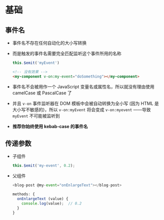 # 基础

## 事件名

+ 事件名不存在任何自动化的大小写转换

+ 而是触发的事件名需要完全匹配监听这个事件所用的名称

  ```js
  this.$emit('myEvent')
  ```

  ```html
  <!-- 没有效果 -->
  <my-component v-on:my-event="doSomething"></my-component>
  ```

+ 事件名不会被用作一个 JavaScript 变量名或属性名，所以就没有理由使用 camelCase 或 PascalCase 了

+ 并且 `v-on` 事件监听器在 DOM 模板中会被自动转换为全小写 (因为 HTML 是大小写不敏感的)，所以 `v-on:myEvent` 将会变成 `v-on:myevent` ——导致 `myEvent` 不可能被监听到

+ **推荐你始终使用 kebab-case 的事件名**

## 传递参数

+ 子组件

  ```js
  this.$emit('my-event', 0.2);
  ```

+ 父组件

  ```js
  <blog-post @my-event="onEnlargeText"></blog-post>

  methods: {
    onEnlargeText (value) {
      console.log(value);  // 0.2
    }
  }
  ```
